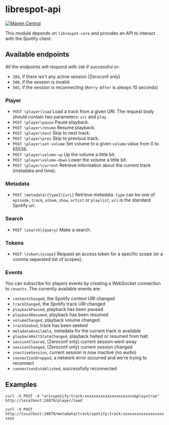 # librespot-api
[![Maven Central](https://maven-badges.herokuapp.com/maven-central/xyz.gianlu.librespot/librespot-api/badge.svg)](https://maven-badges.herokuapp.com/maven-central/xyz.gianlu.librespot/librespot-api)

This module depends on `librespot-core` and provides an API to interact with the Spotify client.

## Available endpoints
All the endpoints will respond with `200` if successful or:
- `204`, if there isn't any active session (Zeroconf only)
- `500`, if the session is invalid
- `503`, if the session is reconnecting (`Retry-After` is always 10 seconds)

### Player
- `POST \player\load` Load a track from a given URI. The request body should contain two parameters: `uri` and `play`.
- `POST \player\pause` Pause playback.
- `POST \player\resume` Resume playback.
- `POST \player\next` Skip to next track.
- `POST \player\prev` Skip to previous track.
- `POST \player\set-volume` Set volume to a given `volume` value from 0 to 65536.
- `POST \player\volume-up` Up the volume a little bit.
- `POST \player\volume-down` Lower the volume a little bit.
- `POST \player\current` Retrieve information about the current track (metadata and time).

### Metadata
- `POST \metadata\{type}\{uri}` Retrieve metadata. `type` can be one of `episode`, `track`, `album`, `show`, `artist` or `playlist`, `uri` is the standard Spotify uri.

### Search
- `POST \search\{query}` Make a search.

### Tokens
- `POST \token\{scope}` Request an access token for a specific scope (or a comma separated list of scopes).

### Events
You can subscribe for players events by creating a WebSocket connection to `/events`.
The currently available events are:
- `contextChanged`, the Spotify context URI changed
- `trackChanged`, the Spotify track URI changed
- `playbackPaused`, playback has been paused
- `playbackResumed`, playback has been resumed
- `volumeChanged`, playback volume changed
- `trackSeeked`, track has been seeked
- `metadataAvailable`, metadata for the current track is available
- `playbackHaltStateChanged`, playback halted or resumed from halt
- `sessionCleared`, (Zeroconf only) current session went away
- `sessionChanged`, (Zeroconf only) current session changed
- `inactiveSession`, current session is now inactive (no audio)
- `connectionDropped`, a network error occurred and we're trying to reconnect
- `connectionEstablished`, successfully reconnected

## Examples
`curl -X POST -d "uri=spotify:track:xxxxxxxxxxxxxxxxxxxxxx&play=true" http://localhost:24879/player/load`

`curl -X POST http://localhost:24879/metadata/track/spotify:track:xxxxxxxxxxxxxxxxxxxxxx`
